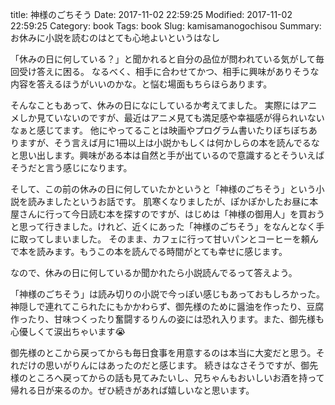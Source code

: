title: 神様のごちそう
Date: 2017-11-02 22:59:25
Modified: 2017-11-02 22:59:25
Category: book
Tags: book
Slug: kamisamanogochisou
Summary: お休みに小説を読むのはとても心地よいというはなし

「休みの日に何している？」と聞かれると自分の品位が問われている気がして毎回受け答えに困る。
なるべく、相手に合わせてかつ、相手に興味がありそうな内容を答えるほうがいいのかな。と悩む場面もちらほらあります。

そんなこともあって、休みの日になにしているか考えてました。
実際にはアニメしか見ていないのですが、最近はアニメ見ても満足感や幸福感が得られいないなぁと感じてます。
他にやってることは映画やプログラム書いたりぼちぼちありますが、そう言えば月に1冊以上は小説かもしくは何かしらの本を読んでるなと思い出します。興味がある本は自然と手が出ているので意識するとそういえばそうだと言う感じになります。

そして、この前の休みの日に何していたかというと「神様のごちそう」という小説を読みましたというお話です。
肌寒くなりましたが、ぽかぽかしたお昼に本屋さんに行って今日読む本を探すのですが、はじめは「神様の御用人」を買おうと思って行きました。けれど、近くにあった「神様のごちそう」をなんとなく手に取ってしまいました。
そのまま、カフェに行って甘いパンとコーヒーを頼んで本を読みます。もうこの本を読んでる時間がとても幸せに感じます。

なので、休みの日に何しているか聞かれたら小説読んでるって答えよう。

「神様のごちそう」は読み切りの小説で今っぽい感じもあっておもしろかった。
神隠しで連れてこられたにもかかわらず、御先様のために醤油を作ったり、豆腐作ったり、甘味つくったり奮闘するりんの姿には恐れ入ります。また、御先様も心優しくて涙出ちゃいます😭

御先様のとこから戻ってからも毎日食事を用意するのは本当に大変だと思う。それだけの思いがりんにはあったのだと感じます。
続きはなさそうですが、御先様のところへ戻ってからの話も見てみたいし、兄ちゃんもおいしいお酒を持って帰れる日が来るのか。ぜひ続きがあれば嬉しいなと思います。

